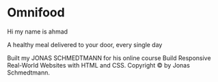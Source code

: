 # Omnifood

Hi my name is ahmad

A healthy meal delivered to your door, every single day

Built my JONAS SCHMEDTMANN for his online course Build Responsive Real-World Websites with HTML and CSS. Copyright © by Jonas Schmedtmann.

